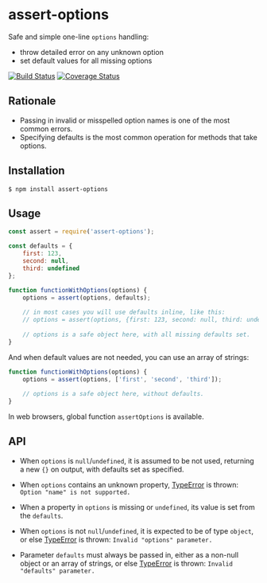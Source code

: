 # assert-options

Safe and simple one-line `options` handling:

* throw detailed error on any unknown option
* set default values for all missing options  

[![Build Status](https://travis-ci.org/vitaly-t/assert-options.svg?branch=master)](https://travis-ci.org/vitaly-t/assert-options)
[![Coverage Status](https://coveralls.io/repos/vitaly-t/assert-options/badge.svg?branch=master)](https://coveralls.io/r/vitaly-t/assert-options?branch=master)

## Rationale

* Passing in invalid or misspelled option names is one of the most common errors.
* Specifying defaults is the most common operation for methods that take options.  

## Installation

```
$ npm install assert-options
```

## Usage

```js
const assert = require('assert-options');

const defaults = {
    first: 123,
    second: null,
    third: undefined
};

function functionWithOptions(options) {
    options = assert(options, defaults);
    
    // in most cases you will use defaults inline, like this:
    // options = assert(options, {first: 123, second: null, third: undefined});
    
    // options is a safe object here, with all missing defaults set.
}
```

And when default values are not needed, you can use an array of strings:

```js
function functionWithOptions(options) {
    options = assert(options, ['first', 'second', 'third']);
    
    // options is a safe object here, without defaults.
}
```

In web browsers, global function `assertOptions` is available.

## API

* When `options` is `null`/`undefined`, it is assumed to be not used, returning a new `{}` on output,
with defaults set as specified.

* When `options` contains an unknown property, [TypeError] is thrown: `Option "name" is not supported.`

* When a property in `options` is missing or `undefined`, its value is set from the `defaults`.

* When `options` is not `null`/`undefined`, it is expected to be of type `object`, or else [TypeError]
is thrown: `Invalid "options" parameter.`

* Parameter `defaults` must always be passed in, either as a non-null object or an array of strings,
or else [TypeError] is thrown: `Invalid "defaults" parameter.`

[TypeError]:https://developer.mozilla.org/en-US/docs/Web/JavaScript/Reference/Global_Objects/TypeError
